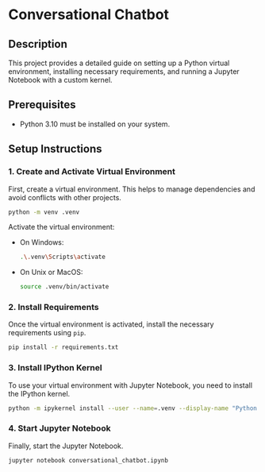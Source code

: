 # Conversational Chatbot

## Description
This project provides a detailed guide on setting up a Python virtual environment, installing necessary requirements, and running a Jupyter Notebook with a custom kernel.

## Prerequisites
- Python 3.10 must be installed on your system.

## Setup Instructions

### 1. Create and Activate Virtual Environment
First, create a virtual environment. This helps to manage dependencies and avoid conflicts with other projects.

```bash
python -m venv .venv
```

Activate the virtual environment:

- On Windows:
  ```bash
  .\.venv\Scripts\activate
  ```
- On Unix or MacOS:
  ```bash
  source .venv/bin/activate
  ```

### 2. Install Requirements
Once the virtual environment is activated, install the necessary requirements using `pip`.

```bash
pip install -r requirements.txt
```

### 3. Install IPython Kernel
To use your virtual environment with Jupyter Notebook, you need to install the IPython kernel.

```bash
python -m ipykernel install --user --name=.venv --display-name "Python (myenv)"
```

### 4. Start Jupyter Notebook
Finally, start the Jupyter Notebook.

```bash
jupyter notebook conversational_chatbot.ipynb
```